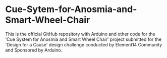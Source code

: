 # Cue-Sytem-for-Anosmia-and-Smart-Wheel-Chair
This is the official GitHub repository with Arduino and other code for the 'Cue System for Anosmia and Smart Wheel Chair' project submitted for the 'Design for a Cause' design challenge conducted by Element14 Community  and Sponsored by Arduino.
